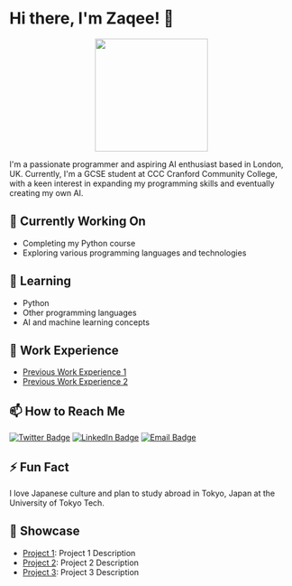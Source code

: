 # Hi there, I'm Zaqee! 👋

<div align="center">
  <img src="https://media.giphy.com/media/3oEjI6SIIHBdRxXI40/giphy.gif" width="200">
</div>

I'm a passionate programmer and aspiring AI enthusiast based in London, UK. Currently, I'm a GCSE student at CCC Cranford Community College, with a keen interest in expanding my programming skills and eventually creating my own AI.

## 🔭 Currently Working On
- Completing my Python course
- Exploring various programming languages and technologies

## 🌱 Learning
- Python
- Other programming languages
- AI and machine learning concepts

## 💼 Work Experience
- [Previous Work Experience 1](link_to_experience_1)
- [Previous Work Experience 2](link_to_experience_2)

## 📫 How to Reach Me
[![Twitter Badge](https://img.shields.io/twitter/follow/your_username?style=social)](https://twitter.com/your_username)
[![LinkedIn Badge](https://img.shields.io/badge/LinkedIn-Connect-blue)](https://www.linkedin.com/in/your_username)
[![Email Badge](https://img.shields.io/badge/Email-Send-red)](mailto:your.email@example.com)

## ⚡ Fun Fact
I love Japanese culture and plan to study abroad in Tokyo, Japan at the University of Tokyo Tech.

## 🚀 Showcase
- [Project 1](project1_link): Project 1 Description
- [Project 2](project2_link): Project 2 Description
- [Project 3](project3_link): Project 3 Description